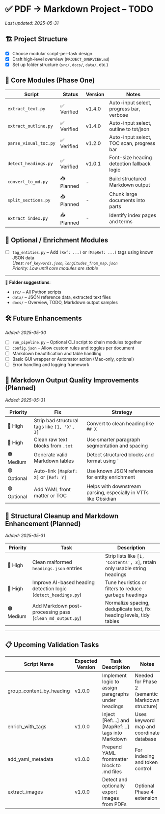 # ✅ PDF → Markdown Project – TODO  
_Last updated: 2025-05-31_

## 🏗️ Project Structure

- [x] Choose modular script-per-task design
- [x] Draft high-level overview (`PROJECT_OVERVIEW.md`)
- [x] Set up folder structure (`src/`, `docs/`, `data/`, etc.)

## 🔨 Core Modules (Phase One)

| Script                    | Status         | Version   | Notes                                      |
|---------------------------|----------------|-----------|--------------------------------------------|
| `extract_text.py`         | ✅ Verified     | v1.4.0    | Auto-input select, progress bar, verbose   |
| `extract_outline.py`      | ✅ Verified     | v1.4.0    | Auto-input select, outline to txt/json     |
| `parse_visual_toc.py`     | ✅ Verified     | v1.2.0    | Auto-input select, TOC scan, progress bar  |
| `detect_headings.py`      | ✅ Verified     | v1.0.1    | Font-size heading detection fallback logic |
| `convert_to_md.py`        | 📥 Planned      | -         | Build structured Markdown output           |
| `split_sections.py`       | 📥 Planned      | -         | Chunk large documents into parts           |
| `extract_index.py`        | 📥 Planned      | -         | Identify index pages and terms             |

## 🧠 Optional / Enrichment Modules

- [ ] `tag_entities.py` – Add `[Ref: ...]` or `[MapRef: ...]` tags using known JSON data  
  _Uses: `ref_keywords.json`, `longitudes_from_map.json`_  
  _Priority: Low until core modules are stable_


---

📁 **Folder suggestions**:
- `src/` – All Python scripts
- `data/` – JSON reference data, extracted text files
- `docs/` – Overview, TODO, Markdown output samples


## 🛠️ Future Enhancements
_Added: 2025-05-30_

- [ ] `run_pipeline.py` – Optional CLI script to chain modules together
- [ ] `config.json` – Allow custom rules and toggles per document
- [ ] Markdown beautification and table handling
- [ ] Basic GUI wrapper or Automator action (Mac-only, optional)
- [ ] Error handling and logging framework

## 📝 Markdown Output Quality Improvements (Planned)
_Added: 2025-05-31_

| Priority | Fix                                         | Strategy                                                             |
|----------|---------------------------------------------|----------------------------------------------------------------------|
| 🔴 High  | Strip bad structural tags like `[1, 'X', 3]`| Convert to clean heading like `## X`                                |
| 🔴 High  | Clean raw text blocks from `.txt`           | Use smarter paragraph segmentation and spacing                      |
| 🟠 Medium| Generate valid Markdown tables              | Detect structured blocks and format using `|` + `---` syntax         |
| 🟢 Optional | Auto-link `[MapRef: X]` or `[Ref: Y]`       | Use known JSON references for entity enrichment                     |
| 🟢 Optional | Add YAML front matter or TOC              | Helps with downstream parsing, especially in VTTs like Obsidian     |

## 🧼 Structural Cleanup and Markdown Enhancement (Planned)
_Added: 2025-05-31_

| Priority | Task                                                       | Description                                                                 |
|----------|------------------------------------------------------------|-----------------------------------------------------------------------------|
| 🔴 High  | Clean malformed `headings.json` entries                    | Strip lists like `[1, 'Contents', 3]`, retain only usable string headings  |
| 🔴 High  | Improve AI-based heading detection logic (`detect_headings.py`) | Tune heuristics or filters to reduce garbage headings                      |
| 🟠 Medium| Add Markdown post-processing pass (`clean_md_output.py`)   | Normalize spacing, deduplicate text, fix heading levels, tidy tables       |

---

## 📋 Upcoming Validation Tasks

| Script Name           | Expected Version | Task Description                                      | Notes                                              | Status     |
|-----------------------|------------------|-------------------------------------------------------|----------------------------------------------------|------------|
| group_content_by_heading | v1.0.0           | Implement logic to assign paragraphs under headings   | Needed for Phase 2 (semantic Markdown structure)   | ⏳ Pending |
| enrich_with_tags      | v1.0.0           | Inject [Ref:...] and [MapRef:...] tags into Markdown  | Uses keyword map and coordinate database           | ⏳ Pending |
| add_yaml_metadata     | v1.0.0           | Prepend YAML frontmatter block to .md files           | For indexing and token control                     | ⏳ Pending |
| extract_images        | v1.0.0           | Detect and optionally export images from PDFs         | Optional Phase 4 extension                         | ⏳ Pending |
